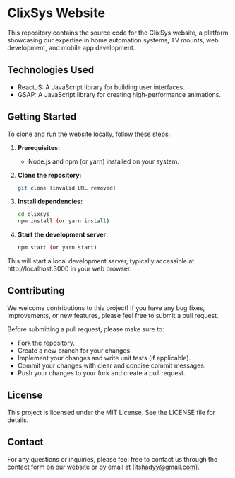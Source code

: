 
# ClixSys Website

This repository contains the source code for the ClixSys website, a platform showcasing our expertise in home automation systems, TV mounts, web development, and mobile app development.

## Technologies Used

* ReactJS: A JavaScript library for building user interfaces.
* GSAP: A JavaScript library for creating high-performance animations.

## Getting Started

To clone and run the website locally, follow these steps:

1. **Prerequisites:**
    * Node.js and npm (or yarn) installed on your system.
2. **Clone the repository:**

   ```bash
   git clone [invalid URL removed]
   ```
3. **Install dependencies:**

   ```bash
   cd clixsys
   npm install (or yarn install)
   ```
4. **Start the development server:**

   ```bash
   npm start (or yarn start)
   ```

This will start a local development server, typically accessible at http://localhost:3000 in your web browser.

## Contributing

We welcome contributions to this project! If you have any bug fixes, improvements, or new features, please feel free to submit a pull request.

Before submitting a pull request, please make sure to:

* Fork the repository.
* Create a new branch for your changes.
* Implement your changes and write unit tests (if applicable).
* Commit your changes with clear and concise commit messages.
* Push your changes to your fork and create a pull request.

## License

This project is licensed under the MIT License. See the LICENSE file for details.

## Contact

For any questions or inquiries, please feel free to contact us through the contact form on our website or by email at [itshadyy@gmail.com].
```

